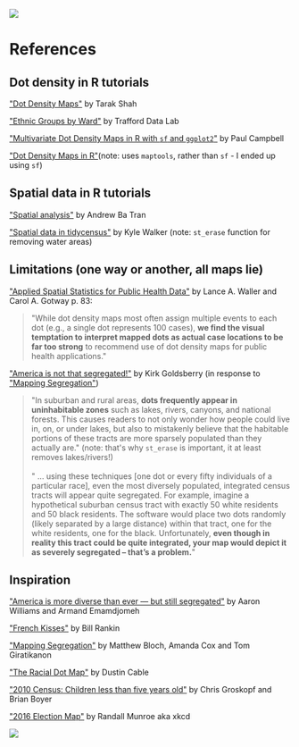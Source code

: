 ![](baltcity.png)

# References

## Dot density in R tutorials

["Dot Density Maps"](https://tarakc02.github.io/dot-density/) by Tarak Shah

["Ethnic Groups by Ward"](https://www.trafforddatalab.io/info/demographics/ethnicity/index.html) by Trafford Data Lab

["Multivariate Dot Density Maps in R with `sf` and `ggplot2`"](https://www.cultureofinsight.com/blog/2018/05/02/2018-04-08-multivariate-dot-density-maps-in-r-with-sf-ggplot2/) by Paul Campbell

["Dot Density Maps in R"](http://web.stanford.edu/~cengel/cgi-bin/anthrospace/dot-density-maps-in-r)(note: uses `maptools`, rather than `sf` - I ended up using `sf`)

## Spatial data in R tutorials

["Spatial analysis"](https://learn.r-journalism.com/en/mapping/) by Andrew Ba Tran

["Spatial data in tidycensus"](https://walkerke.github.io/tidycensus/articles/spatial-data.html) by Kyle Walker (note: `st_erase` function for removing water areas)

## Limitations (one way or another, all maps lie)

["Applied Spatial Statistics for Public Health Data"](https://epdf.tips/applied-spatial-statistics-for-public-health-data.html) by Lance A. Waller and Carol A. Gotway p. 83: 
> "While dot density maps most often assign multiple events to each dot (e.g., a single dot represents 100 cases), **we find the visual temptation to interpret mapped dots as actual case locations to be far too strong** to recommend use of dot density maps for public health applications."

["America is not that segregated!"](https://msu.edu/~kg/nytimes_dotdensity.htm) by Kirk Goldsberry (in response to ["Mapping Segregation"](https://www.nytimes.com/interactive/2015/07/08/us/census-race-map.html))
> "In suburban and rural areas, **dots frequently appear in uninhabitable zones** such as lakes, rivers, canyons, and national forests. This causes readers to not only wonder how people could live in, on, or under lakes, but also to mistakenly believe that the habitable portions of these tracts are more sparsely populated than they actually are." (note: that's why `st_erase` is important, it at least removes lakes/rivers!)
<br></br>
> " ... using these techniques [one dot or every fifty individuals of a particular race], even the most diversely populated, integrated census tracts will appear quite segregated. For example, imagine a hypothetical suburban census tract with exactly 50 white residents and 50 black residents. The software would place two dots randomly (likely separated by a large distance) within that tract, one for the white residents, one for the black. Unfortunately, **even though in reality this tract could be quite integrated, your map would depict it as severely segregated – that’s a problem.**"

## Inspiration

["America is more diverse than ever — but still segregated"](https://www.washingtonpost.com/graphics/2018/national/segregation-us-cities/) by Aaron Williams and Armand Emamdjomeh

["French Kisses"](http://www.radicalcartography.net/index.html?frenchkisses) by Bill Rankin

["Mapping Segregation"](https://www.nytimes.com/interactive/2015/07/08/us/census-race-map.html) by Matthew Bloch, Amanda Cox and Tom Giratikanon

["The Racial Dot Map"](https://demographics.coopercenter.org/racial-dot-map) by Dustin Cable

["2010 Census: Children less than five years old"](http://media.apps.chicagotribune.com/chicago-census/less-than-five.html) by Chris Groskopf and Brian Boyer

["2016 Election Map"](https://xkcd.com/1939/) by Randall Munroe aka xkcd

![](baltco.png)
